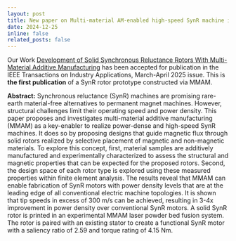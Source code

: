 ```yaml
---
layout: post
title: New paper on Multi-material AM-enabled high-speed SynR machine in the IEEE Transactions on Industry Applications. Click to learn more.
date: 2024-12-25
inline: false
related_posts: false
---
```


Our Work [Development of Solid Synchronous Reluctance Rotors With Multi-Material Additive Manufacturing](https://ieeexplore.ieee.org/abstract/document/10816056) has been accepted for publication in the IEEE Transactions on Industry Applications, March-April 2025 issue. This is **the first publication** of a SynR rotor prototype constructed via MMAM.

**Abstract:** Synchronous reluctance (SynR) machines are promising rare-earth material-free alternatives to permanent magnet machines. However, structural challenges limit their operating speed and power density. This paper proposes and investigates multi-material additive manufacturing (MMAM) as a key-enabler to realize power-dense and high-speed SynR machines. It does so by proposing designs that guide magnetic flux through solid rotors realized by selective placement of magnetic and non-magnetic materials. To explore this concept, first, material samples are additively manufactured and experimentally characterized to assess the structural and magnetic properties that can be expected for the proposed rotors. Second, the design space of each rotor type is explored using these measured properties within finite element analysis. The results reveal that MMAM can enable fabrication of SynR motors with power density levels that are at the leading edge of all conventional electric machine topologies. It is shown that tip speeds in excess of 300 m/s can be achieved, resulting in 3-4x improvement in power density over conventional SynR motors. A solid SynR rotor is printed in an experimental MMAM laser powder bed fusion system. The rotor is paired with an existing stator to create a functional SynR motor with a saliency ratio of 2.59 and torque rating of 4.15 Nm. 
